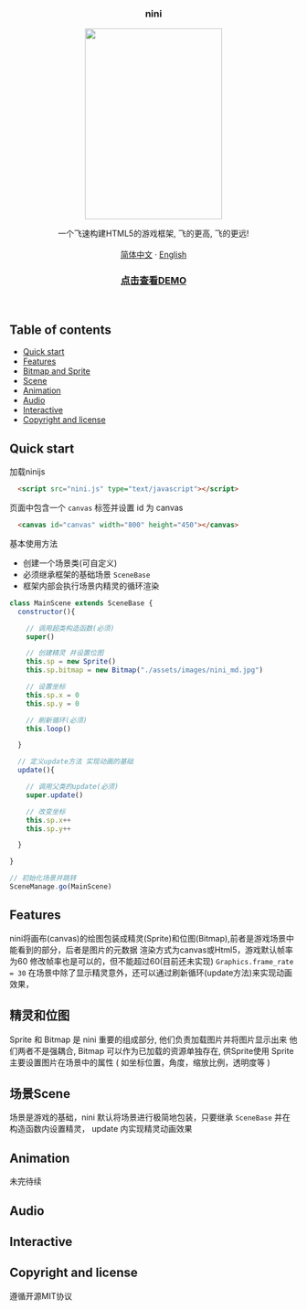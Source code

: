 <p align="center">
  <h3 align="center">nini</h3>
  
  <p align="center">
    <a href="#">
      <img src="http://assets.twk2nd.com/temp/nini_md.jpg" alt="" width=240 height=334>
    </a>
  </p>
  <p align="center">
    一个飞速构建HTML5的游戏框架, 飞的更高, 飞的更远!
    <br>
    <br>
    <a href="https://github.com/yoshikizh/nini">简体中文</a>
    ·
    <a href="https://github.com/yoshikizh/nini/blob/master/README-en.md">English</a>
  </p>
  <p align="center">
    <h3 align="center"><a href="http://assets.twk2nd.com/nini/index.html" target="_blank">点击查看DEMO</a></h3>
  </p>
</p>

<br>

## Table of contents

- [Quick start](#quick-start)
- [Features](#Features)
- [Bitmap and Sprite](#bitmap-and-sprite)
- [Scene](#Scene)
- [Animation](#Animation)
- [Audio](#Audio)
- [Interactive](#interactive)
- [Copyright and license](#copyright-and-license)

## Quick start


加载ninijs

```html
  <script src="nini.js" type="text/javascript"></script>
```

页面中包含一个 `canvas` 标签并设置 id 为 canvas

```html
  <canvas id="canvas" width="800" height="450"></canvas>
```

基本使用方法

- 创建一个场景类(可自定义)
- 必须继承框架的基础场景 `SceneBase`
- 框架内部会执行场景内精灵的循环渲染

```js
class MainScene extends SceneBase {
  constructor(){

    // 调用超类构造函数(必须)
    super()

    // 创建精灵 并设置位图
    this.sp = new Sprite()
    this.sp.bitmap = new Bitmap("./assets/images/nini_md.jpg")

    // 设置坐标
    this.sp.x = 0
    this.sp.y = 0

    // 刷新循环(必须)
    this.loop()

  }

  // 定义update方法 实现动画的基础
  update(){

    // 调用父类的update(必须)
    super.update()

    // 改变坐标
    this.sp.x++
    this.sp.y++

  }

}

// 初始化场景并跳转
SceneManage.go(MainScene)

```

## Features

nini将画布(canvas)的绘图包装成精灵(Sprite)和位图(Bitmap),前者是游戏场景中能看到的部分，后者是图片的元数据
渲染方式为canvas或Html5，游戏默认帧率为60
修改帧率也是可以的，但不能超过60(目前还未实现)
`Graphics.frame_rate = 30`
在场景中除了显示精灵意外，还可以通过刷新循环(update方法)来实现动画效果，


## 精灵和位图

Sprite 和 Bitmap 是 nini 重要的组成部分, 他们负责加载图片并将图片显示出来
他们两者不是强耦合, Bitmap 可以作为已加载的资源单独存在, 供Sprite使用
Sprite 主要设置图片在场景中的属性 ( 如坐标位置，角度，缩放比例，透明度等 )

## 场景Scene

场景是游戏的基础，nini 默认将场景进行极简地包装，只要继承 `SceneBase` 并在构造函数内设置精灵， update 内实现精灵动画效果 

## Animation
未完待续

## Audio

## Interactive

## Copyright and license
遵循开源MIT协议



